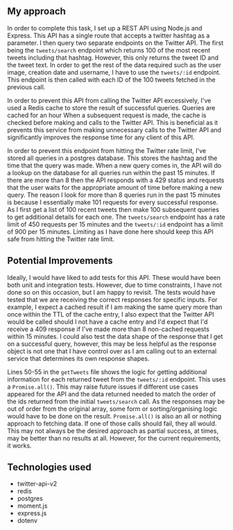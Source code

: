 ## My approach

In order to complete this task, I set up a REST API using Node.js and Express.
This API has a single route that accepts a twitter hashtag as a parameter. I then query two separate endpoints
on the Twitter API. The first being the `tweets/search` endpoint which returns 100 of the 
most recent tweets including that hashtag. However, this only returns
the tweet ID and the tweet text. In order to get the rest of the data required such as the
user image, creation date and username, I have to use the `tweets/:id` endpoint. This endpoint is
then called with each ID of the 100 tweets fetched in the previous call. 

In order to prevent  this API from calling the Twitter API excessively, I've used a Redis
cache to store the result of successful queries. Queries are cached for an hour When a subsequent request
is made, the cache is checked before making and calls to the Twitter API.
This is beneficial as it prevents this service from making unnecessary calls to 
the Twitter API and significantly improves the response time for any client of this API.

In order to prevent this endpoint from hitting the Twitter rate limit, 
I've stored all queries in a postgres database. This stores the hashtag and the
time that the query was made. When a new query comes in, the API will do a 
lookup on the database for all queries run within the past 15 minutes. If there are more than 8
then the API responds with a 429 status and requests that the user waits for the appropriate amount
of time before making a new query. The reason I look for more than 8 queries run in the
past 15 minutes is because I essentially make 101 requests for every successful response. As I first get a list
of 100 recent tweets then make 100 subsequent queries to get additional details for each one.
The `tweets/search` endpoint has a rate limit of 450 requests per 15 minutes and the `tweets/:id` endpoint has a 
limit of 900 per 15 minutes. Limiting as I have done here should keep this API safe from hitting the Twitter rate limit.

## Potential Improvements

Ideally, I would have liked to add tests for this API. These would have been both unit and integration tests. However, 
due to time constraints, I have not done so on this occasion, but I am happy to revisit. The tests would have
tested that we are receiving the correct responses for specific inputs. For example, I expect a cached result if I 
am making the same query more than once within the TTL of the cache entry, I also expect that the Twitter API would be called
should I not have a cache entry and I'd expect that I'd receive a 409 response if I've made more than 8 non-cached requests
within 15 minutes. I could also test the data shape of the response that I get on a successful query, however, this may
be less helpful as the response object is not one that I have control over as I am calling out to an external service that
determines its own response shapes. 

Lines 50-55 in the `getTweets` file shows the logic for getting additional information for each returned tweet from the `tweets/:id` endpoint. This uses a `Promise.all()`. This may raise future issues if different use cases appeared for the API and the data returned
needed to match the order of the ids returned from the initial `tweets/search` call. As the responses may be out of order
from the original array, some form or sorting/organising logic would have to be done on the result. `Promise.all()` is also an all or nothing
approach to fetching data. If one of those calls should fail, they all would. This may not always be the desired approach as partial success,
at times, may be better than no results at all. However, for the current requirements, it works.

## Technologies used
- twitter-api-v2
- redis
- postgres
- moment.js
- express.js
- dotenv